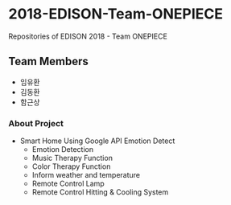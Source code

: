 # 2018-EDISON-Team-ONEPIECE
Repositories of EDISON 2018 - Team ONEPIECE
## Team Members
- 임유환
- 김동환
- 함근상 
### About Project
- Smart Home Using Google API Emotion Detect
  + Emotion Detection
  + Music Therapy Function
  + Color Therapy Function
  + Inform weather and temperature
  + Remote Control Lamp
  + Remote Control Hitting & Cooling System

